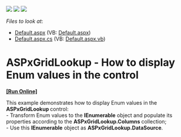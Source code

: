<!-- default badges list -->
![](https://img.shields.io/endpoint?url=https://codecentral.devexpress.com/api/v1/VersionRange/128530873/13.1.5%2B)
[![](https://img.shields.io/badge/Open_in_DevExpress_Support_Center-FF7200?style=flat-square&logo=DevExpress&logoColor=white)](https://supportcenter.devexpress.com/ticket/details/E3933)
[![](https://img.shields.io/badge/📖_How_to_use_DevExpress_Examples-e9f6fc?style=flat-square)](https://docs.devexpress.com/GeneralInformation/403183)
<!-- default badges end -->
<!-- default file list -->
*Files to look at*:

* [Default.aspx](./CS/WebSite/Default.aspx) (VB: [Default.aspx](./VB/WebSite/Default.aspx))
* [Default.aspx.cs](./CS/WebSite/Default.aspx.cs) (VB: [Default.aspx.vb](./VB/WebSite/Default.aspx.vb))
<!-- default file list end -->
# ASPxGridLookup - How to display Enum values in the control 
<!-- run online -->
**[[Run Online]](https://codecentral.devexpress.com/e3933/)**
<!-- run online end -->


<p>This example demonstrates how to display Enum values in the <strong>ASPxGridLookup</strong><strong> </strong>control:<br />
- Transform Enum values to the <strong>IEnumerable</strong> object and populate its properties according to the <strong>ASPxGridLookup.</strong><strong>Colu</strong><strong>mns</strong><strong> </strong>collection;<br />
- Use this <strong>IEnumerable</strong> object as <strong>ASPxGridLookup.DataSource</strong>.</p>

<br/>


